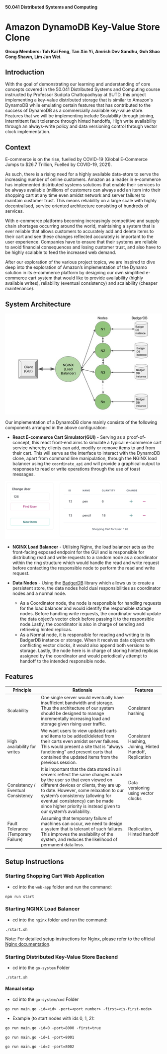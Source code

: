 #### 50.041 Distributed Systems and Computing
# Amazon DynamoDB Key-Value Store Clone

**Group Members: Toh Kai Feng, Tan Xin Yi, Amrish Dev Sandhu, Goh Shao Cong Shawn, Lim Jun Wei.**



## Introduction
 With the goal of demonstrating our learning and understanding of core concepts covered in the 50.041 Distributed Systems and Computing course instructed by Professor Sudipta Chattopadhyay at SUTD, this project implementing a key-value distributed storage that is similar to Amazon's DynamoDB while emulating certain features that has contributed to the success of DynamoDB as a commercially available key-value store. Features that we will be implementing include Scalability through joining, Intermittent fault tolerance through hinted handoffs, High write availability through an always-write policy and data versioning control through vector clock implementation. 


## Context

E-commerce is on the rise, fuelled by COVID-19 (Global E-Commerce Jumps to $26.7 Trillion, Fuelled by COVID-19, 2021).

As such, there is a rising need for a highly available data-store to serve the increasing number of online customers. Amazon as a leader in e-commerce has implemented distributed systems solutions that enable their services to be always available (millions of customers can always add an item into their shopping cart at any time even amidst network and server failure) to maintain customer trust. This means reliability on a large scale with highly decentralised, service oriented architecture consisting of hundreds of services. 

With e-commerce platforms becoming increasingly competitive and supply chain shortages occurring around the world, maintaining a system that is ever reliable that allows customers to accurately add and delete items to their cart and see these changes reflected accurately is important to the user experience. Companies have to ensure that their systems are reliable to avoid financial consequences and losing customer trust, and also have to be highly scalable to feed the increased web demand. 

After our exploration of the various project topics, we are inspired to dive deep into the exploration of Amazon’s implementation of the Dynamo solution in its e-commerce platform by designing our own simplified e-commerce cart system that would like to provide availability (highly available writes), reliability (eventual consistency) and scalability (cheaper maintenance).


## System Architecture

<p align = "center">
<img src = "./readmeImages/SystemArchitecture.JPG" >
</p>

Our implementation of a DynamoDB clone mainly consists of the following components arranged in the above configuration:
- **React E-commerce Cart Simulator(GUI)** - 
    Serving as a proof-of-concept, this react front-end aims to simulate a typical e-commerce cart service whereby clients can add, modify or remove items to and from their cart. This will serve as the interface to interact with the DynamoDB clone, apart from command line manipulation, through the NGINX load balancer using the ```coordinate_api```  and will provide a graphical output to responses to read or write operations through the use of toast messages. 
    
<p align = "center">
<img src = "./readmeImages/FrontEnd.jpg">
</p>

- **NGINX Load Balancer** - 
    Utilising Nginx, the load balancer acts as the front-facing exposed endpoint for the GUI and is responsible for distributing read and write requests to a random node as a coordinator within the ring structure which would handle the read and write request before contacting the responsible node to perform the read and write request. 
    
    
- **Data Nodes** - 
    Using the [BadgerDB](https://dgraph.io/docs/badger/) library which allows us to create a persistent store, the data nodes hold dual responsibilities as coordinator nodes and a normal node.
    - As a Coordinator node, the node is responsible for handling requests for the load balancer and  would identify the responsible storage nodes. Before handling write requests, the coordinator would update the data object’s vector clock before passing it to the responsible node.Lastly, the coordinator is also in charge of sending and retrieving hinted replicas.  
    - As a Normal node, it is responsible for reading and writing to its BadgerDB instance or storage. When it receives data objects with conflicting vector clocks, it would also append both versions to storage. Lastly, the node here is in charge of storing hinted replicas assigned by the coordinator and would  periodically attempt to handoff to the intended responsible node. 






## Features
| Principle | Rationale  | Features  |
|---------|------------|------------|
| Scalability | One single server would eventually have insufficient bandwidth and storage. Thus the architecture of our system should be designed to manage incrementally increasing load and storage given rising user traffic.| Consistent hashing  |
| High availability for writes | We want users to view updated carts and items to be added/deleted from their carts even amidst server failures. This would present a site that is “always functioning” and present carts that contained the updated items from the previous session.   | Consistent Hashing, Joining, Hinted Handoff, Replication |
| Consistency / Eventual Consistency | It is important that the data stored in all servers reflect the same changes made by the user so that even viewed on different devices or clients, they are up to date. However, some relaxation to our system’s consistency (allowing for eventual consistency) can be made since higher priority is instead given to our system’s availability. | Data versioning using vector clocks |
| Fault Tolerance (Temporary Failure) | Assuming that temporary failure of machines can occur, we need to design a system that is tolerant of such failures. This improves the availability of the system, and reduces the likelihood of permanent data loss. | Replication, Hinted handoff


## Setup Instructions
### Starting Shopping Cart Web Application
* cd into the ```web-app``` folder and run the command:
``` 
npm run start
``` 

### Starting NGINX Load Balancer 

* cd into the ```nginx``` folder and run the command:
```
./start.sh
```
Note: For detailed setup instructions for Nginx, please refer to the official [Nginx documentation](http://nginx.org/en/docs/).

### Starting Distributed Key-Value Store Backend 
* cd into the ```go-system``` Folder
```
./start.sh
```

#### Manual setup
* cd into the ```go-system/cmd``` Folder
```
go run main.go -id=<id> -port=<port number> -first=<is-first-node>
```
* Example (to start nodes with ids 0, 1, 2): 

```
go run main.go -id=0 -port=8000 -first=true
```
```
go run main.go -id=1 -port=8001
```
```
go run main.go -id=2 -port=8002
```
